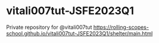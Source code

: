 # vitali007tut-JSFE2023Q1
Private repository for @vitali007tut
https://rolling-scopes-school.github.io/vitali007tut-JSFE2023Q1/shelter/main.html
